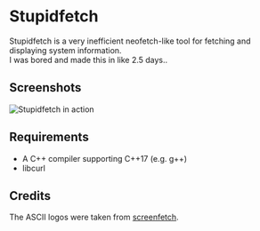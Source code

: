 # Stupidfetch
Stupidfetch is a very inefficient neofetch-like tool for fetching and displaying system information.<br>
I was bored and made this in like 2.5 days..
## Screenshots
![Stupidfetch in action](https://github.com/malpeser/pages/blob/main/images/Stupidfetch1.png)

## Requirements
+ A C++ compiler supporting C++17 (e.g. g++)
+ libcurl


## Credits
The ASCII logos were taken from [screenfetch](https://github.com/kittykatt/screenfetch).
